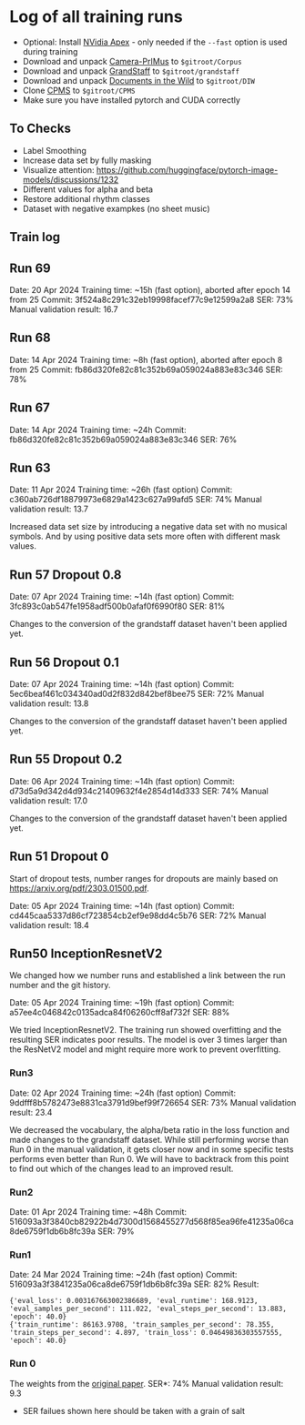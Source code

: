 # Log of all training runs

- Optional: Install [NVidia Apex](https://github.com/NVIDIA/apex) - only needed if the `--fast` option is used during training
- Download and unpack [Camera-PrIMus](https://grfia.dlsi.ua.es/primus/) to `$gitroot/Corpus`
- Download and unpack [GrandStaff](https://sites.google.com/view/multiscore-project/datasets) to `$gitroot/grandstaff`
- Download and unpack [Documents in the Wild](https://github.com/cvlab-stonybrook/PaperEdge?tab=readme-ov-files) to `$gitroot/DIW`
- Clone [CPMS](https://github.com/itec-hust/CPMS) to `$gitroot/CPMS`
- Make sure you have installed pytorch and CUDA correctly

## To Checks

- Label Smoothing
- Increase data set by fully masking
- Visualize attention: https://github.com/huggingface/pytorch-image-models/discussions/1232
- Different values for alpha and beta
- Restore additional rhythm classes
- Dataset with negative exampkes (no sheet music)

## Train log

## Run 69

Date: 20 Apr 2024
Training time: ~15h (fast option), aborted after epoch 14 from 25
Commit: 3f524a8c291c32eb19998facef77c9e12599a2a8
SER: 73%
Manual validation result: 16.7

## Run 68

Date: 14 Apr 2024
Training time: ~8h (fast option), aborted after epoch 8 from 25
Commit: fb86d320fe82c81c352b69a059024a883e83c346
SER: 78%

## Run 67

Date: 14 Apr 2024
Training time: ~24h
Commit: fb86d320fe82c81c352b69a059024a883e83c346
SER: 76%

## Run 63

Date: 11 Apr 2024
Training time: ~26h (fast option)
Commit: c360ab726df18879973e6829a1423c627a99afd5
SER: 74%
Manual validation result: 13.7

Increased data set size by introducing a negative data set with no musical symbols. And by using positive data sets more often with different mask values.

## Run 57 Dropout 0.8

Date: 07 Apr 2024
Training time: ~14h (fast option)
Commit: 3fc893c0ab547fe1958adf500b0afaf0f6990f80
SER: 81%

Changes to the conversion of the grandstaff dataset haven't been applied yet.

## Run 56 Dropout 0.1

Date: 07 Apr 2024
Training time: ~14h (fast option)
Commit: 5ec6beaf461c034340ad0d2f832d842bef8bee75
SER: 72%
Manual validation result: 13.8

Changes to the conversion of the grandstaff dataset haven't been applied yet.

## Run 55 Dropout 0.2

Date: 06 Apr 2024
Training time: ~14h (fast option)
Commit: d73d5a9d342d4d934c21409632f4e2854d14d333
SER: 74%
Manual validation result: 17.0

Changes to the conversion of the grandstaff dataset haven't been applied yet.

## Run 51 Dropout 0

Start of dropout tests, number ranges for dropouts are mainly based on https://arxiv.org/pdf/2303.01500.pdf.

Date: 05 Apr 2024
Training time: ~14h (fast option)
Commit: cd445caa5337d86cf723854cb2ef9e98dd4c5b76
SER: 72%
Manual validation result: 18.4

## Run50 InceptionResnetV2

We changed how we number runs and established a link between the run number and the git history.

Date: 05 Apr 2024
Training time: ~19h (fast option)
Commit: a57ee4c046842c0135adca84f06260cff8af732f
SER: 88%

We tried InceptionResnetV2. The training run showed overfitting and the resulting SER indicates poor results. The model is over 3 times larger than the ResNetV2 model and might require more work to prevent overfitting.

### Run3

Date: 02 Apr 2024
Training time: ~24h (fast option)
Commit: 9ddfff8b5782473e8831ca3791d9bef99f726654
SER: 73%
Manual validation result: 23.4

We decreased the vocabulary, the alpha/beta ratio in the loss function and made changes to the grandstaff dataset. While still performing worse than Run 0 in the manual validation, it gets closer now and in some specific tests performs even better than Run 0. We will have to backtrack from this point to find out which of the changes lead to an improved result.

### Run2

Date: 01 Apr 2024
Training time: ~48h
Commit: 516093a3f3840cb82922b4d7300d1568455277d568f85ea96fe41235a06ca8de6759f1db6b8fc39a
SER: 79%

### Run1

Date: 24 Mar 2024
Training time: ~24h (fast option)
Commit: 516093a3f3841235a06ca8de6759f1db6b8fc39a
SER: 82%
Result:

```
{'eval_loss': 0.003167663002386689, 'eval_runtime': 168.9123, 'eval_samples_per_second': 111.022, 'eval_steps_per_second': 13.883, 'epoch': 40.0}
{'train_runtime': 86163.9708, 'train_samples_per_second': 78.355, 'train_steps_per_second': 4.897, 'train_loss': 0.04649836303557555, 'epoch': 40.0}
```

### Run 0

The weights from the [original paper](https://arxiv.org/abs/2308.09370).
SER\*: 74%
Manual validation result: 9.3

- SER failues shown here should be taken with a grain of salt

